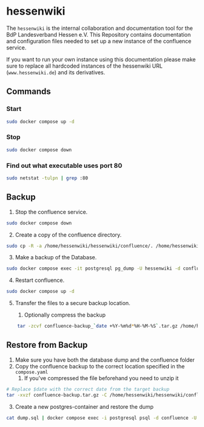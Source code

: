 # hessenwiki

The `hessenwiki` is the internal collaboration and documentation tool for the BdP Landesverband Hessen e.V.
This Repository contains documentation and configuration files needed to set up a new instance of the confluence service.

If you want to run your own instance using this documentation please make sure to replace all hardcoded instances of the hessenwiki URL (`www.hessenwiki.de`) and its derivatives.

## Commands

### Start

```bash
sudo docker compose up -d
```

### Stop

```bash
sudo docker compose down
```

### Find out what executable uses port 80

```bash
sudo netstat -tulpn | grep :80
```

## Backup

1. Stop the confluence service.

```bash
sudo docker compose down
```

2. Create a copy of the confluence directory.

```bash
sudo cp -R -a /home/hessenwiki/hessenwiki/confluence/. /home/hessenwiki/hessenwiki/confluence-backup
```

3. Make a backup of the Database.

```bash
sudo docker compose exec -it postgresql pg_dump -U hessenwiki -d confluence > /home/hessenwiki/confluence_backup/dump_`date +%Y-%m%d_%H-%M-%S`.sql
```

4. Restart confluence.

```bash
sudo docker compose up -d
```

5.  Transfer the files to a secure backup location.

    1. Optionally compress the backup

```bash
    tar -zcvf confluence-backup_`date +%Y-%m%d*%H-%M-%S`.tar.gz /home/hessenwiki/hessenwiki/confluence-backup
```

## Restore from Backup

1. Make sure you have both the database dump and the confluence folder
2. Copy the confluence backup to the correct location specified in the `compose.yaml`
   1. If you've compressed the file beforehand you need to unzip it

```bash
# Replace $date with the correct date from the target backup
tar -xvzf confluence-backup.tar.gz -C /home/hessenwiki/hessenwiki/confluence
```

3. Create a new postgres-container and restore the dump

```bash
cat dump.sql | docker compose exec -i postgresql psql -d confluence -U hessenwiki
```
